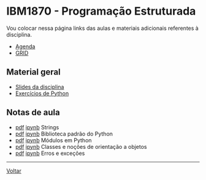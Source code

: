# IBM1870 - Programação Estruturada

Vou colocar nessa página links das aulas e materiais adicionais referentes à disciplina.

* [Agenda](prog-agenda.md)
* [GRID](prog-grid.md)

## Material geral

* [Slides da disciplina](/./assets/prog/slides.pdf)
* [Exercícios de Python](/./assets/exercicios_prog/exercicios.html)

## Notas de aula

* [pdf](/./assets/prog/nota_aula07_strings.pdf) [ipynb](https://colab.research.google.com/drive/1btf_JNluK48n6kPHQbmcnAfzZZOdSUbo?usp=sharing) Strings
* [pdf](/./assets/prog/nota_aula08_biblioteca_padrao.pdf) [ipynb](https://colab.research.google.com/drive/13K1QO3fmxvCgKHGBhJhxi-fnQ-opdriy?usp=sharing) Biblioteca padrão do Python
* [pdf](/./assets/prog/nota_aula09_modulos.pdf) [ipynb](https://colab.research.google.com/drive/1Pl3p-uuyrewttLE-OwAmiVjvu8Dl_Bop?usp=sharing) Módulos em Python
* [pdf](/./assets/prog/nota_aula10_classes.pdf) [ipynb](https://colab.research.google.com/drive/1n5HXyjwnyRvjWkpRb7XDHApls5rmeTaN?usp=sharing) Classes e noções de orientação a objetos
* [pdf](/./assets/prog/nota_aula11_erros_excecoes.pdf) [ipynb](https://colab.research.google.com/drive/1H-d6lWESpybVRXJX-hkI5cA979f5mKzE?usp=sharing) Erros e exceções

---

[Voltar](https://victor0machado.github.io/)
